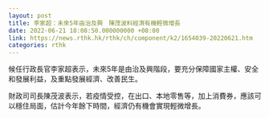```yaml
---
layout: post
title: 李家超：未來5年由治及興　陳茂波料經濟有機輕微增長
date: 2022-06-21 18:08:50.000000000 +08:00
link: https://news.rthk.hk/rthk/ch/component/k2/1654039-20220621.htm
categories: rthk
---
```


候任行政長官李家超表示，未來5年是由治及興階段，要充分保障國家主權、安全和發展利益，及重點發展經濟、改善民生。

財政司司長陳茂波表示，若疫情受控，在出口、本地零售等，加上消費券，應該可以穩住局面，估計今年餘下時間，經濟仍有機會實現輕微增長。
